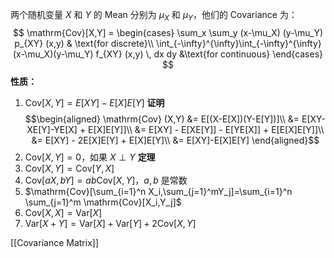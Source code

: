 两个随机变量 $X$ 和 $Y$ 的 Mean 分别为 $\mu_X$ 和 $\mu_Y$，他们的 Covariance 为：
$$
\mathrm{Cov}[X,Y] = 
\begin{cases}
\sum_x \sum_y (x-\mu_X) (y-\mu_Y) p_{XY} (x,y) & \text{for discrete}\\
\int_{-\infty}^{\infty}\int_{-\infty}^{\infty} (x-\mu_X)(y-\mu_Y) f_{XY} (x,y) \, dx dy &\text{for continuous}
\end{cases}
$$
**性质：**
1. $\mathrm{Cov}[X,Y] = E[XY]-E[X]E[Y]$
	**证明**
	$$\begin{aligned}
	\mathrm{Cov} (X,Y) &= E[(X-E[X])(Y-E[Y])]\\
	&= E[XY-XE[Y]-YE[X] + E[X]E[Y]]\\
	&= E[XY] - E[XE[Y]] - E[YE[X]] + E[E[X]E[Y]]\\
	&= E[XY] - 2E[X]E[Y] + E[X]E[Y]\\
	&= E[XY]-E[X]E[Y]
	\end{aligned}$$ 
2. $\mathrm{Cov}[X,Y] = 0$，如果 $X \perp Y$ **定理**
3. $\mathrm{Cov}[X,Y] = \mathrm{Cov}[Y,X]$ 
4. $\mathrm{Cov}[aX,bY] = ab\mathrm{Cov}[X,Y]$，$a,b$ 是常数
5. $\mathrm{Cov}[\sum_{i=1}^n X_i,\sum_{j=1}^mY_j]=\sum_{i=1}^n \sum_{j=1}^m \mathrm{Cov}[X_i,Y_j]$
6. $\mathrm{Cov}[X,X] = \mathrm{Var}[X]$
7. $\mathrm{Var} [X+Y] = \mathrm{Var}[X] + \mathrm{Var}[Y] + 2\mathrm{Cov}[X,Y]$


[[Covariance Matrix]]

